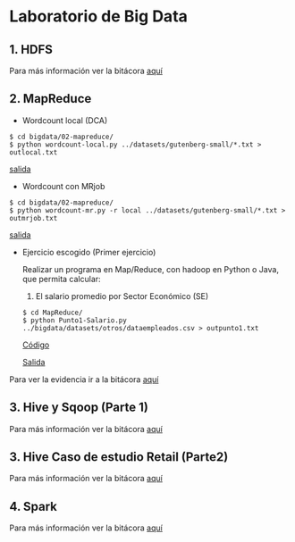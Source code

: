 # Laboratorio de Big Data

## 1. HDFS
Para más información ver la bitácora [aquí](https://eafit.sharepoint.com/sites/Section_ST0263-031/_layouts/15/Doc.aspx?sourcedoc={4fb201e7-5fdd-47d7-94b6-35d07c449fe7}&action=view&wd=target%28Johanna%20Sarai%20Caicedo%20Mejia%2FBig%20Bata.one%7C05843a6d-7fe5-4e7a-9600-9b969322777c%2FHDFS%7C5c86107a-6758-4820-b09a-467497c53ac0%2F%29)

## 2. MapReduce

- Wordcount local (DCA)

```
$ cd bigdata/02-mapreduce/
$ python wordcount-local.py ../datasets/gutenberg-small/*.txt > outlocal.txt
```
   [salida](https://github.com/jscaicedom/BigDataLab/blob/master/MapReduce/outlocal.txt)

- Wordcount con MRjob

```
$ cd bigdata/02-mapreduce/
$ python wordcount-mr.py -r local ../datasets/gutenberg-small/*.txt > outmrjob.txt
```

   [salida](https://github.com/jscaicedom/BigDataLab/blob/master/MapReduce/outlocal.txt)

- Ejercicio escogido (Primer ejercicio)

  Realizar un programa en Map/Reduce, con hadoop en Python o Java, que permita calcular:

     1. El salario promedio por Sector Económico (SE)
      
  ```
  $ cd MapReduce/
  $ python Punto1-Salario.py ../bigdata/datasets/otros/dataempleados.csv > outpunto1.txt 
  ```    
  
     [Código](https://github.com/jscaicedom/BigDataLab/blob/master/MapReduce/Punto1-Salario.py)
    
     [Salida](https://github.com/jscaicedom/BigDataLab/blob/master/MapReduce/outpunto1.txt)

Para ver la evidencia ir a la bitácora [aquí](https://eafit.sharepoint.com/sites/Section_ST0263-031/_layouts/15/Doc.aspx?sourcedoc={4fb201e7-5fdd-47d7-94b6-35d07c449fe7}&action=view&wd=target%28Johanna%20Sarai%20Caicedo%20Mejia%2FBig%20Bata.one%7C05843a6d-7fe5-4e7a-9600-9b969322777c%2FMapReduce%7C307fa2f4-c419-465a-88ec-8f275860919b%2F%29)

## 3. Hive y Sqoop (Parte 1)
Para más información ver la bitácora [aquí](https://eafit.sharepoint.com/sites/Section_ST0263-031/_layouts/15/Doc.aspx?sourcedoc={4fb201e7-5fdd-47d7-94b6-35d07c449fe7}&action=view&wd=target%28Johanna%20Sarai%20Caicedo%20Mejia%2FBig%20Bata.one%7C05843a6d-7fe5-4e7a-9600-9b969322777c%2FHive%C2%A0%28Parte%201%5C%29%7C014c2eb7-3185-43c7-98b3-8a0eea075bfb%2F%29)

## 3. Hive Caso de estudio Retail (Parte2)
Para más información ver la bitácora [aquí](https://eafit.sharepoint.com/sites/Section_ST0263-031/_layouts/15/Doc.aspx?sourcedoc={4fb201e7-5fdd-47d7-94b6-35d07c449fe7}&action=view&wd=target%28Johanna%20Sarai%20Caicedo%20Mejia%2FBig%20Bata.one%7C05843a6d-7fe5-4e7a-9600-9b969322777c%2FHive%20caso%20de%20estudio%20%28Parte%202%5C%29%7Caed9fbfe-7f98-40be-85dd-756074581ef7%2F%29)

## 4. Spark
Para más información ver la bitácora [aquí](https://eafit.sharepoint.com/sites/Section_ST0263-031/_layouts/15/Doc.aspx?sourcedoc={4fb201e7-5fdd-47d7-94b6-35d07c449fe7}&action=view&wd=target%28Johanna%20Sarai%20Caicedo%20Mejia%2FBig%20Bata.one%7C05843a6d-7fe5-4e7a-9600-9b969322777c%2FSpark%7Cd99a385e-4b98-4985-9e1d-e7e0d97a1856%2F%29)
